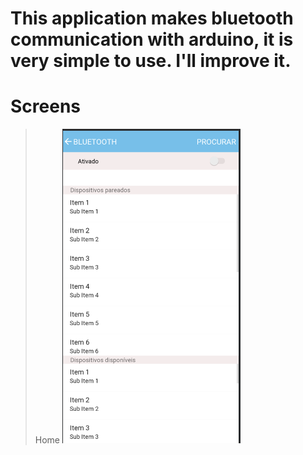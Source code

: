 # This application makes bluetooth communication with arduino, it is very simple to use. I'll improve it.


# Screens
> Home
![](https://raw.githubusercontent.com/Xx220xX/ArduinoBluetoothToolsAPP/master/SCREENS%20SHOTS/home.png)
